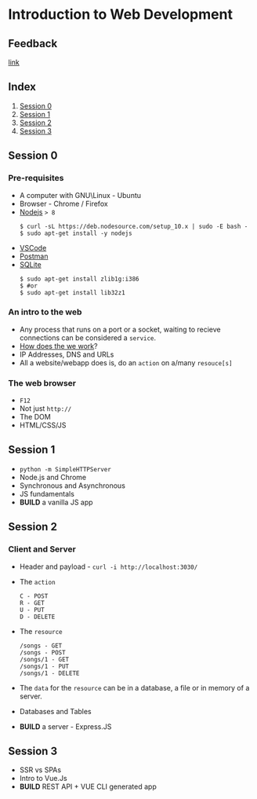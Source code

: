 # Introduction to Web Development

## Feedback
[link](https://docs.google.com/forms/d/e/1FAIpQLSd8quQSXMXXerZnWMHxQVjbM8oq6IcPYNRBPZ0jQ0E9tvIHBg/viewform?vc=0&c=0&w=1)

## Index

1. [Session 0](#session-0)
2. [Session 1](#session-1)
3. [Session 2](#session-2)
4. [Session 3](#session-3)

## Session 0

### Pre-requisites

- A computer with GNU\Linux - Ubuntu  
- Browser - Chrome / Firefox
- [Nodejs](https://github.com/nodesource/distributions/blob/master/README.md) `> 8`
  ```
  $ curl -sL https://deb.nodesource.com/setup_10.x | sudo -E bash -
  $ sudo apt-get install -y nodejs
  ```
- [VSCode](https://code.visualstudio.com/Download)
- [Postman](https://www.getpostman.com/downloads/)
- [SQLite](https://sqlite.org/download.html) 
  ```
  $ sudo apt-get install zlib1g:i386
  $ #or
  $ sudo apt-get install lib32z1
  ```

### An intro to the web

- Any process that runs on a port or a socket, waiting to recieve connections
  can be considered a `service`. 
- [How does the we work](https://www.youtube.com/watch?v=Dxcc6ycZ73M&list=PLzdnOPI1iJNfMRZm5DDxco3UdsFegvuB7)? 
- IP Addresses, DNS and URLs
- All a website/webapp does is, do an `action` on a/many `resouce[s]` 

### The web browser

- `F12` 
- Not just `http://`
- The DOM
- HTML/CSS/JS

## Session 1

- `python -m SimpleHTTPServer`
- Node.js and Chrome
- Synchronous and Asynchronous
- JS fundamentals
- **BUILD** a vanilla JS app

## Session 2

### Client and Server

- Header and payload - `curl -i http://localhost:3030/`
- The `action`
  ```
  C - POST
  R - GET
  U - PUT
  D - DELETE
  ```
- The `resource`
  ```
  /songs - GET
  /songs - POST
  /songs/1 - GET
  /songs/1 - PUT
  /songs/1 - DELETE
  ```
- The `data` for the `resource` can be in a database, a file or in memory of a server.

- Databases and Tables
- **BUILD** a server - Express.JS

## Session 3

- SSR vs SPAs
- Intro to Vue.Js
- **BUILD** REST API + VUE CLI generated app
